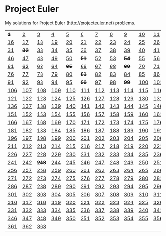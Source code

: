 # Project Euler #

My solutions for Project Euler (http://projecteuler.net) problems.

<table><tr><td><strong><del>1</del></strong></td><td><ins>2</ins></td><td><ins>3</ins></td><td><ins>4</ins></td><td><ins>5</ins></td><td><ins>6</ins></td><td><ins>7</ins></td><td><ins>8</ins></td><td><ins>9</ins></td><td><ins>10</ins></td><td><ins>11</ins></td><td><ins>12</ins></td><td><ins>13</ins></td><td><ins>14</ins></td><td><ins>15</ins></td></tr><tr><td><ins>16</ins></td><td><ins>17</ins></td><td><ins>18</ins></td><td><ins>19</ins></td><td><ins>20</ins></td><td><ins>21</ins></td><td><ins>22</ins></td><td><ins>23</ins></td><td><ins>24</ins></td><td><ins>25</ins></td><td><ins>26</ins></td><td><ins>27</ins></td><td><ins>28</ins></td><td><ins>29</ins></td><td><ins>30</ins></td></tr><tr><td><ins>31</ins></td><td><strong><del>32</del></strong></td><td><ins>33</ins></td><td><ins>34</ins></td><td><ins>35</ins></td><td><ins>36</ins></td><td><ins>37</ins></td><td><ins>38</ins></td><td><ins>39</ins></td><td><ins>40</ins></td><td><ins>41</ins></td><td><ins>42</ins></td><td><ins>43</ins></td><td><ins>44</ins></td><td><ins>45</ins></td></tr><tr><td><ins>46</ins></td><td><ins>47</ins></td><td><ins>48</ins></td><td><ins>49</ins></td><td><ins>50</ins></td><td><strong><del>51</del></strong></td><td><ins>52</ins></td><td><ins>53</ins></td><td><strong><del>54</del></strong></td><td><ins>55</ins></td><td><ins>56</ins></td><td><ins>57</ins></td><td><ins>58</ins></td><td><ins>59</ins></td><td><ins>60</ins></td></tr><tr><td><ins>61</ins></td><td><ins>62</ins></td><td><ins>63</ins></td><td><ins>64</ins></td><td><strong><del>65</del></strong></td><td><ins>66</ins></td><td><ins>67</ins></td><td><ins>68</ins></td><td><strong><del>69</del></strong></td><td><ins>70</ins></td><td><ins>71</ins></td><td><ins>72</ins></td><td><strong><del>73</del></strong></td><td><ins>74</ins></td><td><ins>75</ins></td></tr><tr><td><ins>76</ins></td><td><ins>77</ins></td><td><ins>78</ins></td><td><ins>79</ins></td><td><ins>80</ins></td><td><strong><del>81</del></strong></td><td><ins>82</ins></td><td><ins>83</ins></td><td><ins>84</ins></td><td><ins>85</ins></td><td><ins>86</ins></td><td><ins>87</ins></td><td><ins>88</ins></td><td><strong><del>89</del></strong></td><td><ins>90</ins></td></tr><tr><td><ins>91</ins></td><td><ins>92</ins></td><td><ins>93</ins></td><td><ins>94</ins></td><td><ins>95</ins></td><td><strong><del>96</del></strong></td><td><ins>97</ins></td><td><ins>98</ins></td><td><strong><del>99</del></strong></td><td><ins>100</ins></td><td><ins>101</ins></td><td><ins>102</ins></td><td><ins>103</ins></td><td><ins>104</ins></td><td><ins>105</ins></td></tr><tr><td><ins>106</ins></td><td><ins>107</ins></td><td><ins>108</ins></td><td><ins>109</ins></td><td><ins>110</ins></td><td><ins>111</ins></td><td><ins>112</ins></td><td><ins>113</ins></td><td><ins>114</ins></td><td><ins>115</ins></td><td><ins>116</ins></td><td><ins>117</ins></td><td><ins>118</ins></td><td><ins>119</ins></td><td><ins>120</ins></td></tr><tr><td><ins>121</ins></td><td><ins>122</ins></td><td><ins>123</ins></td><td><ins>124</ins></td><td><ins>125</ins></td><td><ins>126</ins></td><td><ins>127</ins></td><td><ins>128</ins></td><td><ins>129</ins></td><td><ins>130</ins></td><td><ins>131</ins></td><td><ins>132</ins></td><td><ins>133</ins></td><td><ins>134</ins></td><td><ins>135</ins></td></tr><tr><td><ins>136</ins></td><td><ins>137</ins></td><td><ins>138</ins></td><td><ins>139</ins></td><td><ins>140</ins></td><td><ins>141</ins></td><td><ins>142</ins></td><td><ins>143</ins></td><td><ins>144</ins></td><td><ins>145</ins></td><td><ins>146</ins></td><td><ins>147</ins></td><td><ins>148</ins></td><td><ins>149</ins></td><td><ins>150</ins></td></tr><tr><td><ins>151</ins></td><td><ins>152</ins></td><td><ins>153</ins></td><td><ins>154</ins></td><td><ins>155</ins></td><td><ins>156</ins></td><td><ins>157</ins></td><td><ins>158</ins></td><td><ins>159</ins></td><td><ins>160</ins></td><td><ins>161</ins></td><td><ins>162</ins></td><td><ins>163</ins></td><td><ins>164</ins></td><td><ins>165</ins></td></tr><tr><td><ins>166</ins></td><td><ins>167</ins></td><td><ins>168</ins></td><td><ins>169</ins></td><td><ins>170</ins></td><td><ins>171</ins></td><td><ins>172</ins></td><td><ins>173</ins></td><td><ins>174</ins></td><td><ins>175</ins></td><td><ins>176</ins></td><td><ins>177</ins></td><td><ins>178</ins></td><td><ins>179</ins></td><td><ins>180</ins></td></tr><tr><td><ins>181</ins></td><td><ins>182</ins></td><td><ins>183</ins></td><td><ins>184</ins></td><td><ins>185</ins></td><td><ins>186</ins></td><td><ins>187</ins></td><td><ins>188</ins></td><td><ins>189</ins></td><td><ins>190</ins></td><td><ins>191</ins></td><td><ins>192</ins></td><td><ins>193</ins></td><td><ins>194</ins></td><td><ins>195</ins></td></tr><tr><td><ins>196</ins></td><td><ins>197</ins></td><td><ins>198</ins></td><td><ins>199</ins></td><td><ins>200</ins></td><td><ins>201</ins></td><td><ins>202</ins></td><td><ins>203</ins></td><td><ins>204</ins></td><td><ins>205</ins></td><td><ins>206</ins></td><td><ins>207</ins></td><td><ins>208</ins></td><td><ins>209</ins></td><td><ins>210</ins></td></tr><tr><td><ins>211</ins></td><td><ins>212</ins></td><td><ins>213</ins></td><td><ins>214</ins></td><td><ins>215</ins></td><td><ins>216</ins></td><td><ins>217</ins></td><td><ins>218</ins></td><td><ins>219</ins></td><td><ins>220</ins></td><td><ins>221</ins></td><td><ins>222</ins></td><td><ins>223</ins></td><td><ins>224</ins></td><td><ins>225</ins></td></tr><tr><td><ins>226</ins></td><td><ins>227</ins></td><td><ins>228</ins></td><td><ins>229</ins></td><td><ins>230</ins></td><td><ins>231</ins></td><td><ins>232</ins></td><td><ins>233</ins></td><td><ins>234</ins></td><td><ins>235</ins></td><td><ins>236</ins></td><td><ins>237</ins></td><td><ins>238</ins></td><td><ins>239</ins></td><td><ins>240</ins></td></tr><tr><td><ins>241</ins></td><td><ins>242</ins></td><td><strong><del>243</del></strong></td><td><ins>244</ins></td><td><ins>245</ins></td><td><ins>246</ins></td><td><ins>247</ins></td><td><ins>248</ins></td><td><ins>249</ins></td><td><ins>250</ins></td><td><ins>251</ins></td><td><ins>252</ins></td><td><ins>253</ins></td><td><ins>254</ins></td><td><ins>255</ins></td></tr><tr><td><ins>256</ins></td><td><ins>257</ins></td><td><ins>258</ins></td><td><ins>259</ins></td><td><ins>260</ins></td><td><ins>261</ins></td><td><ins>262</ins></td><td><ins>263</ins></td><td><ins>264</ins></td><td><ins>265</ins></td><td><ins>266</ins></td><td><ins>267</ins></td><td><ins>268</ins></td><td><ins>269</ins></td><td><ins>270</ins></td></tr><tr><td><ins>271</ins></td><td><ins>272</ins></td><td><ins>273</ins></td><td><ins>274</ins></td><td><ins>275</ins></td><td><ins>276</ins></td><td><ins>277</ins></td><td><ins>278</ins></td><td><ins>279</ins></td><td><ins>280</ins></td><td><ins>281</ins></td><td><ins>282</ins></td><td><ins>283</ins></td><td><ins>284</ins></td><td><ins>285</ins></td></tr><tr><td><ins>286</ins></td><td><ins>287</ins></td><td><ins>288</ins></td><td><ins>289</ins></td><td><ins>290</ins></td><td><ins>291</ins></td><td><ins>292</ins></td><td><ins>293</ins></td><td><ins>294</ins></td><td><ins>295</ins></td><td><ins>296</ins></td><td><ins>297</ins></td><td><ins>298</ins></td><td><ins>299</ins></td><td><ins>300</ins></td></tr><tr><td><ins>301</ins></td><td><ins>302</ins></td><td><ins>303</ins></td><td><ins>304</ins></td><td><ins>305</ins></td><td><ins>306</ins></td><td><ins>307</ins></td><td><ins>308</ins></td><td><ins>309</ins></td><td><ins>310</ins></td><td><ins>311</ins></td><td><ins>312</ins></td><td><ins>313</ins></td><td><ins>314</ins></td><td><ins>315</ins></td></tr><tr><td><ins>316</ins></td><td><ins>317</ins></td><td><ins>318</ins></td><td><ins>319</ins></td><td><ins>320</ins></td><td><ins>321</ins></td><td><ins>322</ins></td><td><ins>323</ins></td><td><ins>324</ins></td><td><ins>325</ins></td><td><ins>326</ins></td><td><ins>327</ins></td><td><ins>328</ins></td><td><ins>329</ins></td><td><ins>330</ins></td></tr><tr><td><ins>331</ins></td><td><ins>332</ins></td><td><ins>333</ins></td><td><ins>334</ins></td><td><ins>335</ins></td><td><ins>336</ins></td><td><ins>337</ins></td><td><ins>338</ins></td><td><ins>339</ins></td><td><ins>340</ins></td><td><ins>341</ins></td><td><ins>342</ins></td><td><ins>343</ins></td><td><ins>344</ins></td><td><ins>345</ins></td></tr><tr><td><ins>346</ins></td><td><ins>347</ins></td><td><ins>348</ins></td><td><ins>349</ins></td><td><ins>350</ins></td><td><ins>351</ins></td><td><ins>352</ins></td><td><ins>353</ins></td><td><ins>354</ins></td><td><ins>355</ins></td><td><ins>356</ins></td><td><ins>357</ins></td><td><ins>358</ins></td><td><ins>359</ins></td><td><ins>360</ins></td></tr><tr><td><ins>361</ins></td><td><ins>362</ins></td><td><ins>363</ins></td><td><ins></ins></td><td><ins></ins></td><td><ins></ins></td><td><ins></ins></td><td><ins></ins></td><td><ins></ins></td><td><ins></ins></td><td><ins></ins></td><td><ins></ins></td><td><ins></ins></td><td><ins></ins></td><td><ins></ins></td></tr></table>
